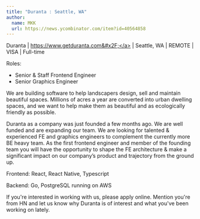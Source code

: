 ```yaml
---
title: "Duranta : Seattle, WA"
author:
  name: MKK
  url: https://news.ycombinator.com/item?id=40564858
---
```

Duranta | <a href="https:&#x2F;&#x2F;www.getduranta.com&#x2F;" rel="nofollow">https:&#x2F;&#x2F;www.getduranta.com&#x2F;</a> | Seattle, WA | REMOTE | VISA | Full-time

Roles:
- Senior &amp; Staff Frontend Engineer
- Senior Graphics Engineer

We are building software to help landscapers design, sell and maintain beautiful spaces. Millions of acres a year are converted into urban dwelling spaces, and we want to help make them as beautiful and as ecologically friendly as possible.

Duranta as a company was just founded a few months ago. We are well funded and are expanding our team. We are looking for talented &amp; experienced FE and graphics engineers to complement the currently more BE heavy team. As the first frontend engineer and member of the founding team you will have the opportunity to shape the FE architecture &amp; make a significant impact on our company’s product and trajectory from the ground up.

Frontend: React, React Native, Typescript

Backend: Go, PostgreSQL running on AWS

If you&#x27;re interested in working with us, please apply online. Mention you&#x27;re from HN and let us know why Duranta is of interest and what you&#x27;ve been working on lately.
